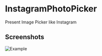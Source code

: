 InstagramPhotoPicker
====================

Present Image Picker like Instagram

## Screenshots
![Example](./Screenshots/Screenshot01.png "Example")
